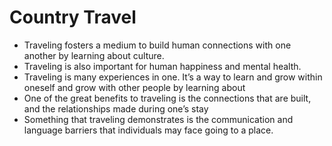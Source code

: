 # Country Travel 



* Traveling fosters a medium to build human connections with one another by learning about culture.
* Traveling is also important for human happiness and mental health.
* Traveling is many experiences in one. It’s a way to learn and grow within oneself and grow with other people by learning about
* One of the great benefits to traveling is the connections that are built, and the relationships made during one’s stay
* Something that traveling demonstrates is the communication and language barriers that individuals may face going to a place.
